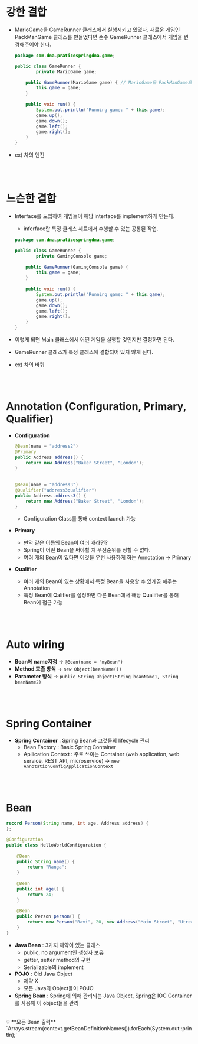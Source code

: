 # 강한 결합

- MarioGame을 GameRunner 클래스에서 실행시키고 있었다.
새로운 게임인 PackManGame 클래스를 만들었다면 손수 GameRunner 클래스에서 게임을 변경해주어야 한다.
    
    ```java
    package com.dna.praticespringdna.game;
    
    public class GameRunner {
    		private MarioGame game;
    
        public GameRunner(MarioGame game) { // MarioGame을 PackManGame으로 변경해야 한다.
            this.game = game;
        }
        
        public void run() {
            System.out.println("Running game: " + this.game);
            game.up();
            game.down();
            game.left();
            game.right();
        }
    }
    ```
    
- ex) 차의 엔진  

<br><br>
  
# 느슨한 결합

- Interface를 도입하여 게임들이 해당 interface를 implement하게 만든다.
    - inferface란 특정 클래스 세트에서 수행할 수 있는 공통된 작업.
    
    ```java
    package com.dna.praticespringdna.game;
    
    public class GameRunner {
    		private GamingConsole game;
        
        public GameRunner(GamingConsole game) {
            this.game = game;
        }
        
        public void run() {
            System.out.println("Running game: " + this.game);
            game.up();
            game.down();
            game.left();
            game.right();
        }
    }
    ```
    
- 이렇게 되면 Main 클래스에서 어떤 게임을 실행할 것인지만 결정하면 된다.
- GameRunner 클래스가 특정 클래스에 결합되어 있지 않게 된다.
- ex) 차의 바퀴

<br><br>

# Annotation (Configuration, Primary, Qualifier)

- **Configuration**
    
    ```java
    @Bean(name = "address2")
    @Primary
    public Address address() {
        return new Address("Baker Street", "London");
    }
        
        
    @Bean(name = "address3")
    @Qualifier("address3qualifier")
    public Address address3() {
        return new Address("Baker Street", "London");
    }
    ```
    
    - Configuration Class를 통해 context launch 가능
- **Primary**
    - 만약 같은 이름의 Bean이 여러 개라면?
    - Spring이 어떤 Bean을 써야할 지 우선순위를 정할 수 없다.
    - 여러 개의 Bean이 있다면 이것을 우선 사용하게 하는 Annotation → Primary
- **Qualifier**
    - 여러 개의 Bean이 있는 상황에서 특정 Bean을 사용할 수 있게끔 해주는 Annotation
    - 특정 Bean에 Qalifier를 설정하면 다른 Bean에서 해당 Qualifier를 통해 Bean에 접근 가능

<br><br>

# Auto wiring

- **Bean에 name지정** → `@Bean(name = "myBean")`
- **Method 호출 방식** → `new Object(beanName())`
- **Parameter 방식** → `public String Object(String beanName1, String beanName2)`

<br><br>

# Spring Container

- **Spring Container** : Spring Bean과 그것들의 lifecycle 관리
    - Bean Factory : Basic Spring Container
    - Apllication Context : 주로 쓰이는 Container (web application, web service, REST API, microservice) → `new AnnotationConfigApplicationContext`

<br><br>

# Bean

```java
record Person(String name, int age, Address address) {
};

@Configuration
public class HelloWorldConfiguration {
    
    @Bean
    public String name() {
        return "Ranga";
    }
    
    @Bean
    public int age() {
        return 24;
    }
    
    @Bean
    public Person person() {
        return new Person("Ravi", 20, new Address("Main Street", "Utrecht"));
    }
}
```

- **Java Bean** : 3가지 제약이 있는 클래스
    - public, no argument인 생성자 보유
    - getter, setter method의 구현
    - Serializable의 implement
- **POJO** : Old Java Object
    - 제약 X
    - 모든 Java의 Object들이 POJO
- **Spring Bean** : Spring에 의해 관리되는 Java Object, Spring은 IOC Container를 사용해 이 object들을 관리

<br>

<aside>
💡 **모든 Bean 출력** `Arrays.stream(context.getBeanDefinitionNames()).forEach(System.out::println);`
</aside>
